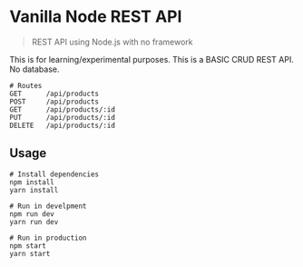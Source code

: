 # Vanilla Node REST API

> REST API using Node.js with no framework

This is for learning/experimental purposes. This is a BASIC CRUD REST API. No database.

```
# Routes
GET      /api/products
POST     /api/products
GET      /api/products/:id
PUT      /api/products/:id
DELETE   /api/products/:id

```

## Usage

```
# Install dependencies
npm install
yarn install

# Run in develpment
npm run dev
yarn run dev

# Run in production
npm start
yarn start
```

